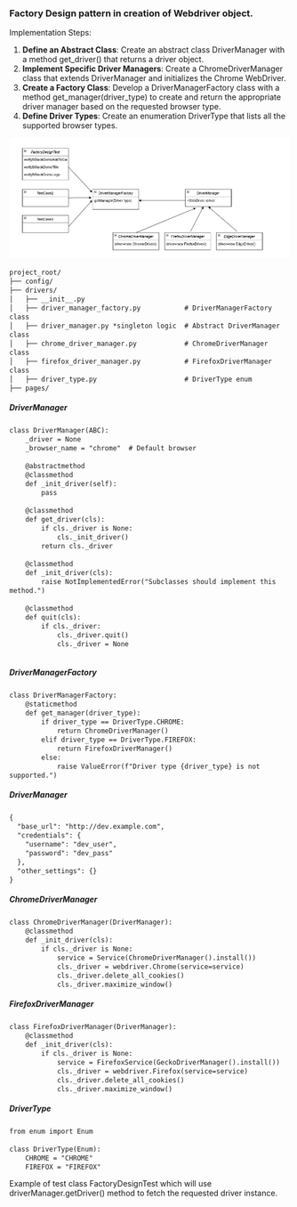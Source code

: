 
### Factory Design pattern in creation of Webdriver object.

Implementation Steps:
1) **Define an Abstract Class**: Create an abstract class DriverManager with a method get_driver() that returns a driver object.
2) **Implement Specific Driver Managers**: Create a ChromeDriverManager class that extends DriverManager and initializes the Chrome WebDriver.
3) **Create a Factory Class**: Develop a DriverManagerFactory class with a method get_manager(driver_type) to create and return the appropriate driver manager based on the requested browser type.
4) **Define Driver Types**: Create an enumeration DriverType that lists all the supported browser types.

<p align="center">
  <img src="xDriverFactory.png" alt="Diagram">
</p>



```
project_root/
├── config/
├── drivers/
│   ├── __init__.py
│   ├── driver_manager_factory.py           # DriverManagerFactory class
│   ├── driver_manager.py *singleton logic  # Abstract DriverManager class
│   ├── chrome_driver_manager.py            # ChromeDriverManager class
│   ├── firefox_driver_manager.py           # FirefoxDriverManager class
│   ├── driver_type.py                      # DriverType enum
├── pages/
```


##### DriverManager
```
class DriverManager(ABC):
    _driver = None
    _browser_name = "chrome"  # Default browser

    @abstractmethod
    @classmethod
    def _init_driver(self):
        pass

    @classmethod
    def get_driver(cls):
        if cls._driver is None:
            cls._init_driver()
        return cls._driver

    @classmethod
    def _init_driver(cls):
        raise NotImplementedError("Subclasses should implement this method.")

    @classmethod
    def quit(cls):
        if cls._driver:
            cls._driver.quit()
            cls._driver = None


```

##### DriverManagerFactory
```
class DriverManagerFactory:
    @staticmethod
    def get_manager(driver_type):
        if driver_type == DriverType.CHROME:
            return ChromeDriverManager()
        elif driver_type == DriverType.FIREFOX:
            return FirefoxDriverManager()
        else:
            raise ValueError(f"Driver type {driver_type} is not supported.")

```
##### DriverManager
```
{
  "base_url": "http://dev.example.com",
  "credentials": {
    "username": "dev_user",
    "password": "dev_pass"
  },
  "other_settings": {}
}

```
##### ChromeDriverManager
```
class ChromeDriverManager(DriverManager):
    @classmethod
    def _init_driver(cls):
        if cls._driver is None:
            service = Service(ChromeDriverManager().install())
            cls._driver = webdriver.Chrome(service=service)
            cls._driver.delete_all_cookies()
            cls._driver.maximize_window()

```

##### FirefoxDriverManager
```
class FirefoxDriverManager(DriverManager):
    @classmethod
    def _init_driver(cls):
        if cls._driver is None:
            service = FirefoxService(GeckoDriverManager().install())
            cls._driver = webdriver.Firefox(service=service)
            cls._driver.delete_all_cookies()
            cls._driver.maximize_window()

```

##### DriverType
```
from enum import Enum

class DriverType(Enum):
    CHROME = "CHROME"
    FIREFOX = "FIREFOX"

```

Example of test class FactoryDesignTest which will use driverManager.getDriver() method to fetch the requested driver instance.
